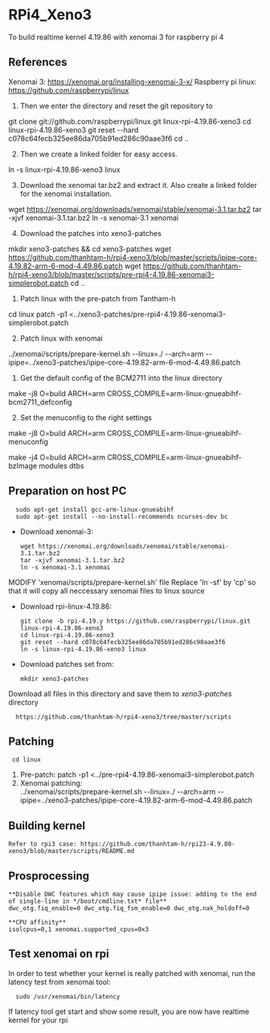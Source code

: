 # RPi4_Xeno3
To build realtime kernel 4.19.86 with xenomai 3 for raspberry pi 4

References
------------
Xenomai 3: https://xenomai.org/installing-xenomai-3-x/
Raspberry pi linux: https://github.com/raspberrypi/linux

1. Then we enter the directory and reset the git repository to

git clone git://github.com/raspberrypi/linux.git linux-rpi-4.19.86-xeno3
cd linux-rpi-4.19.86-xeno3
git reset --hard c078c64fecb325ee86da705b91ed286c90aae3f6
cd ..


2. Then we create a linked folder for easy access.

ln -s linux-rpi-4.19.86-xeno3 linux


3. Download the xenomai tar.bz2 and extract it. Also create a linked folder for the xenomai installation.

wget https://xenomai.org/downloads/xenomai/stable/xenomai-3.1.tar.bz2
tar -xjvf xenomai-3.1.tar.bz2
ln -s xenomai-3.1 xenomai


4. Download the patches into xeno3-patches

mkdir xeno3-patches && cd xeno3-patches
wget https://github.com/thanhtam-h/rpi4-xeno3/blob/master/scripts/ipipe-core-4.19.82-arm-6-mod-4.49.86.patch
wget https://github.com/thanhtam-h/rpi4-xeno3/blob/master/scripts/pre-rpi4-4.19.86-xenomai3-simplerobot.patch
cd ..


1. Patch linux with the pre-patch from Tantham-h

cd linux
patch -p1 <../xeno3-patches/pre-rpi4-4.19.86-xenomai3-simplerobot.patch


2. Patch linux with xenomai

../xenomai/scripts/prepare-kernel.sh --linux=./ --arch=arm --ipipe=../xeno3-patches/ipipe-core-4.19.82-arm-6-mod-4.49.86.patch


1. Get the default config of the BCM2711 into the linux directory

make -j8 O=build ARCH=arm CROSS_COMPILE=arm-linux-gnueabihf- bcm2711_defconfig


2. Set the menuconfig to the right settings

make -j8 O=build ARCH=arm CROSS_COMPILE=arm-linux-gnueabihf- menuconfig


make -j4 O=build ARCH=arm CROSS_COMPILE=arm-linux-gnueabihf- bzImage modules dtbs

Preparation on host PC
------------
      sudo apt-get install gcc-arm-linux-gnueabihf
      sudo apt-get install --no-install-recommends ncurses-dev bc

* Download xenomai-3:

      wget https://xenomai.org/downloads/xenomai/stable/xenomai-3.1.tar.bz2
      tar -xjvf xenomai-3.1.tar.bz2
      ln -s xenomai-3.1 xenomai
MODIFY 'xenomai/scripts/prepare-kernel.sh' file
Replace 'ln -sf' by 'cp'  so that it will copy all neccessary xenomai files to linux source

* Download rpi-linux-4.19.86:

	  git clone -b rpi-4.19.y https://github.com/raspberrypi/linux.git linux-rpi-4.19.86-xeno3
	  cd linux-rpi-4.19.86-xeno3
	  git reset --hard c078c64fecb325ee86da705b91ed286c90aae3f6
	  ln -s linux-rpi-4.19.86-xeno3 linux
    
* Download patches set from:

	  mkdir xeno3-patches
Download all files in this directory and save them to *xeno3-patches* directory

	  https://github.com/thanhtam-h/rpi4-xeno3/tree/master/scripts	  
	
Patching
------------
	 cd linux
    
1. Pre-patch:
		patch -p1 <../pre-rpi4-4.19.86-xenomai3-simplerobot.patch
2. Xenomai patching:	
	  	../xenomai/scripts/prepare-kernel.sh --linux=./  --arch=arm  --ipipe=../xeno3-patches/ipipe-core-4.19.82-arm-6-mod-4.49.86.patch
      

Building kernel
------------
	  
	Refer to rpi3 case: https://github.com/thanhtam-h/rpi23-4.9.80-xeno3/blob/master/scripts/README.md
           
      
Prosprocessing
------------  
	**Disable DWC features which may cause ipipe issue: adding to the end of single-line in */boot/cmdline.txt* file**
	dwc_otg.fiq_enable=0 dwc_otg.fiq_fsm_enable=0 dwc_otg.nak_holdoff=0
	
	**CPU affinity**
	isolcpus=0,1 xenomai.supported_cpus=0x3
	
Test xenomai on rpi
------------      
In order to test whether your kernel is really patched with xenomai, run the latency test from xenomai tool:

      sudo /usr/xenomai/bin/latency
If latency tool get start and show some result, you are now have realtime kernel for your rpi

      
